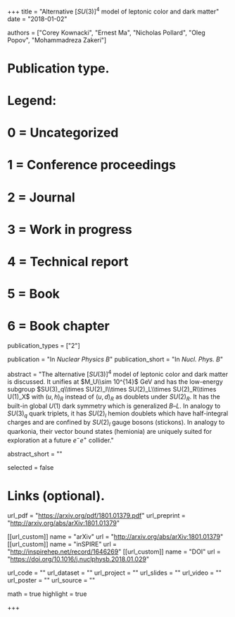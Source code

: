 +++
title = "Alternative $[SU(3)]^4$ model of leptonic color and dark matter"
date = "2018-01-02"

authors = ["Corey Kownacki", "Ernest Ma", "Nicholas Pollard",  "Oleg Popov",  "Mohammadreza Zakeri"]

# Publication type.
# Legend:
# 0 = Uncategorized
# 1 = Conference proceedings
# 2 = Journal
# 3 = Work in progress
# 4 = Technical report
# 5 = Book
# 6 = Book chapter
publication_types = ["2"]

publication = "In *Nuclear Physics B*"
publication_short = "In *Nucl. Phys. B*"

abstract = "The alternative $[SU(3)]^4$ model of leptonic color and dark matter is discussed. It unifies at $M_U\\sim 10^{14}$ GeV and has the low-energy subgroup $SU(3)_q\\times SU(2)_l\\times SU(2)_L\\times SU(2)_R\\times U(1)_X$ with $(u,h)_R$ instead of $(u,d)_R$ as doublets under $SU(2)_R$. It has the built-in global $U(1)$ dark symmetry which is generalized $B–L$. In analogy to $SU(3)_q$ quark triplets, it has $SU(2)_l$ hemion doublets which have half-integral charges and are confined by $SU(2)_l$ gauge bosons (stickons). In analogy to quarkonia, their vector bound states (hemionia) are uniquely suited for exploration at a future $e^-e^+$ collider."

abstract_short = ""

selected = false

# Links (optional).
url_pdf = "https://arxiv.org/pdf/1801.01379.pdf"
url_preprint = "http://arxiv.org/abs/arXiv:1801.01379"

[[url_custom]]
name = "arXiv"
url = "http://arxiv.org/abs/arXiv:1801.01379"
[[url_custom]]
name = "inSPIRE"
url = "http://inspirehep.net/record/1646269"
[[url_custom]]
name = "DOI"
url = "https://doi.org/10.1016/j.nuclphysb.2018.01.029"

url_code = ""
url_dataset = ""
url_project = ""
url_slides = ""
url_video = ""
url_poster = ""
url_source = ""





math = true
highlight = true

+++
